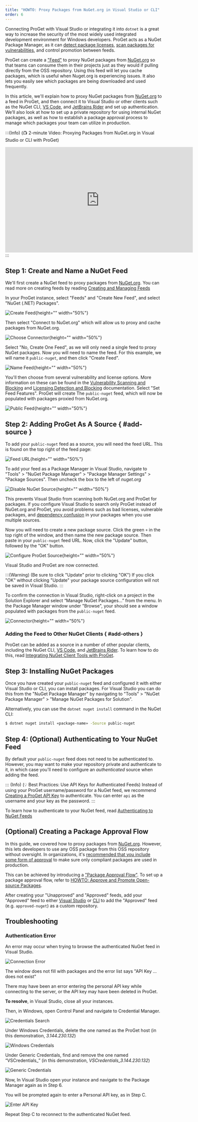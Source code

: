 ```yaml
---
title: "HOWTO: Proxy Packages from NuGet.org in Visual Studio or CLI"
order: 6
---
```


Connecting ProGet with Visual Studio or integrating it into `dotnet` is a great way to increase the security of the most widely used integrated development environment for Windows developers. ProGet acts as a NuGet Package Manager, as it can [detect package licenses](https://docs.inedo.com/docs/proget/sca/licenses), [scan packages for vulnerabilities](/docs/proget/sca/vulnerabilities), and control promotion between feeds.

ProGet can create a ["Feed"](/docs/proget/feeds/feed-overview) to proxy NuGet packages from [NuGet.org](https://www.nuget.org/) so that teams can consume them in their projects just as they would if pulling directly from the OSS repository. Using this feed will let you cache packages, which is useful when Nuget.org is experiencing issues. It also lets you easily see which packages are being downloaded and used frequently.

In this article, we'll explain how to proxy NuGet packages from [NuGet.org](https://www.nuget.org/) to a feed in ProGet, and then connect it to Visual Studio or other clients such as the NuGet CLI, [VS Code](https://code.visualstudio.com/), and [JetBrains Rider](https://www.jetbrains.com/rider/) and set up authentication. We’ll also look at how to set up a private repository for using internal NuGet packages, as well as how to establish a package approval process to manage which packages your team can utilize in production.

:::(Info) (📺 2-minute Video:  Proxying Packages from NuGet.org in Visual Studio or CLI with ProGet)
<iframe width="600" height="337" src="https://www.youtube.com/embed/nF0MO1xZ4fY?si=WlJ070vc4dKOkY_L" frameborder="0" allowfullscreen="true"></iframe>
:::

## Step 1: Create and Name a NuGet Feed

We'll first create a NuGet feed to proxy packages from [NuGet.org](https://www.nuget.org/). You can read more on creating feeds by reading [Creating and Managing Feeds](/docs/proget/feeds/feed-overview#creating-and-managing-feeds)

In your ProGet instance, select "Feeds" and "Create New Feed", and select "NuGet (.NET) Packages".

![Create Feed](/resources/docs/proget-feeds-nugetselect.png){height="" width="50%"}

Then select "Connect to NuGet.org" which will allow us to proxy and cache packages from NuGet.org.

![Choose Connector](/resources/docs/proget-nuget-connecttoorg.png){height="" width="50%"}

Select "No, Create One Feed", as we will only need a single feed to proxy NuGet packages. Now you will need to name the feed. For this example, we will name it `public-nuget`, and then click "Create Feed".

![Name Feed](/resources/docs/proget-nuget-nameonefeed.png){height="" width="50%"}

You'll then choose from several vulnerability and license options. More information on these can be found in the [Vulnerability Scanning and Blocking](/docs/proget/sca/vulnerabilities) and [Licensing Detection and Blocking](https://docs.inedo.com/docs/proget/sca/licenses) documentation. Select "Set Feed Features". ProGet will create The `public-nuget` feed, which will now be populated with packages proxied from NuGet.org.

![Public Feed](/resources/docs/proget-nuget-publicfeed.png){height="" width="50%"}

## Step 2: Adding ProGet As A Source  { #add-source }

To add your `public-nuget` feed as a source, you will need the feed URL. This is found on the top right of the feed page:

![Feed URL](/resources/docs/proget-nuget-public-url.png){height="" width="50%"}

To add your feed as a Package Manager in Visual Studio, navigate to "Tools" > "NuGet Package Manager" > "Package Manager Settings" > "Package Sources". Then uncheck the box to the left of *nuget.org*

![Disable NuGet Source](/resources/docs/visualstudio-disablenuget.png){height="" width="50%"}

This prevents Visual Studio from scanning both NuGet.org and ProGet for packages. If you configure Visual Studio to search only ProGet instead of NuGet.org and ProGet, you avoid problems such as bad licenses, vulnerable packages, and [dependency confusion](https://blog.inedo.com/software-supply-chain-security/three-things) in your packages when you use multiple sources.

Now you will need to create a new package source. Click the green `+` in the top right of the window, and then name the new package source. Then paste in your `public-nuget` feed URL. Now, click the "Update" button, followed by the "OK" button.

![Configure ProGet Source](/resources/docs/visualstudio-configureresource.png){height="" width="50%"}

Visual Studio and ProGet are now connected.

:::(Warning) (Be sure to click "Update" prior to clicking "OK")
If you click "OK" without clicking "Update" your package source configuration will not be saved in Visual Studio.
:::

To confirm the connection in Visual Studio, right-click on a project in the Solution Explorer and select “Manage NuGet Packages…” from the menu. In the Package Manager window under "Browse", your should see a window populated with packages from the `public-nuget` feed.

![Connector](/resources/docs/visualstudio-connectedprogetfeed.png){height="" width="50%"}

### Adding the Feed to Other NuGet Clients { #add-others }

ProGet can be added as a source in a number of other popular clients, including the NuGet CLI, [VS Code](https://code.visualstudio.com/), and [JetBrains Rider](https://www.jetbrains.com/rider/). To learn how to do this, read [Integrating NuGet Client Tools with ProGet](/docs/proget/feeds/nuget/integrate-nuget).

## Step 3: Installing NuGet Packages

Once you have created your `public-nuget` feed and configured it with either Visual Studio or CLI, you can install packages. For Visual Studio you can do this from the "NuGet Package Manager" by navigating to "Tools" > "NuGet Package Manager" > "Manage NuGet Packages for Solution".

Alternatively, you can use the `dotnet nuget install` command in the NuGet CLI:

```bash
$ dotnet nuget install «package-name» -Source public-nuget
```

## Step 4: (Optional) Authenticating to Your NuGet Feed

By default your `public-nuget` feed does not need to be authenticated to. However, you may want to make your repository private and authenticate to it, in which case you'll need to configure an *authenticated* source when adding the feed. 

::: (Info) (💡 Best Practices: Use API Keys for Authenticated Feeds)
Instead of using your ProGet username/password for a NuGet feed, we recommend [Creating a ProGet API Key](/docs/proget/api/apikeys) to authenticate. You can enter `api` as the username and your key as the password.
:::

To learn how to authenticate to your NuGet feed, read [Authenticating to NuGet Feeds](/docs/proget/feeds/feed-overview##authenticating-to-feed)

## (Optional) Creating a Package Approval Flow

In this guide, we covered how to proxy packages from [NuGet.org](https://www.nuget.org/). However, this lets developers to use any OSS package from this OSS repository without oversight. In organizations, it's [recommended that you include some form of approval](https://blog.inedo.com/nuget/nuget-package-approval-workflow/) to make sure only compliant packages are used in production. 

This can be achieved by introducing a ["Package Approval Flow"](/docs/proget/packages/package-promotion). To set up a package approval flow, refer to [HOWTO: Approve and Promote Open-source Packages](/docs/proget/packages/package-promotion/proget-howto-promote-packages). 

After creating your "Unapproved" and "Approved" feeds, add your "Approved" feed to either [Visual Studio](#add-visual-studio) or [CLI](#add-cli) to add the "Approved" feed (e.g. `approved-nuget`) as a custom repository.

## Troubleshooting

### Authentication Error

An error may occur when trying to browse the authenticated NuGet feed in Visual Studio.

![Connection Error](/resources/docs/visualstudio-nugetfeed-error.png)

The window does not fill with packages and the error list says "API Key ... does not exist"

There may have been an error entering the personal API key while connecting to the server, or the API key may have been deleted in ProGet.

**To resolve**, in Visual Studio, close all your instances.

Then, in Windows, open Control Panel and navigate to Credential Manager.

![Credentials Search](/resources/docs/windows-credentialmanager-search.png)

Under Windows Credentials, delete the one named as the ProGet host (in this demonstration, *3.144.230.132*)

![Windows Credentials](/resources/docs/windows-credentialmanager-windowscredentials.png)

Under Generic Credentials, find and remove the one named “VSCredentials_<progethost>” (in this demonstration, *VSCredentials_3.144.230.132*)

![Generic Credentials](/resources/docs/windows-credentialmanager-genericcredentials.png)

Now, In Visual Studio open your instance and navigate to the Package Manager again as in Step 6. 

You will be prompted again to enter a Personal API key, as in Step C. 

![Enter API Key](/resources/docs/visualstudio-apikey.png)

Repeat Step C to reconnect to the authenticated NuGet feed.